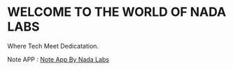 # WELCOME TO THE WORLD OF NADA LABS

Where Tech Meet Dedicatation.

Note APP : [Note App By Nada Labs](https://note-app-website.pages.dev/)

